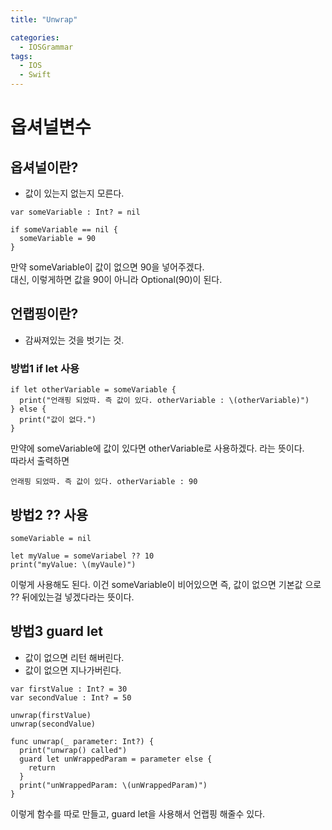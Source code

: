 ```yaml
---
title: "Unwrap"

categories:
  - IOSGrammar
tags:
  - IOS
  - Swift
---
```


# 옵셔널변수  

## 옵셔널이란?
- 값이 있는지 없는지 모른다.  

~~~
var someVariable : Int? = nil

if someVariable == nil {
  someVariable = 90
}
~~~
만약 someVariable이 값이 없으면 90을 넣어주겠다.  
대신, 이렇게하면 값을 90이 아니라 Optional(90)이 된다.  


## 언랩핑이란?
- 감싸져있는 것을 벗기는 것.  

### 방법1 if let 사용
~~~
if let otherVariable = someVariable {
  print("언래핑 되었따. 즉 값이 있다. otherVariable : \(otherVariable)")
} else {
  print("값이 없다.")
}
~~~
만약에 someVariable에 값이 있다면 otherVariable로 사용하겠다. 라는 뜻이다.  
따라서 출력하면
~~~
언래핑 되었따. 즉 값이 있다. otherVariable : 90
~~~  

## 방법2 ?? 사용
~~~
someVariable = nil

let myValue = someVariabel ?? 10
print("myValue: \(myVaule)")
~~~ 
이렇게 사용해도 된다. 이건 someVariable이 비어있으면 즉, 값이 없으면 기본값 으로 ?? 뒤에있는걸 넣겠다라는 뜻이다.  

## 방법3 guard let
- 값이 없으면 리턴 해버린다.
- 값이 없으면 지나가버린다.  

~~~
var firstValue : Int? = 30
var secondValue : Int? = 50

unwrap(firstValue)
unwrap(secondValue)

func unwrap(_ parameter: Int?) {
  print("unwrap() called")
  guard let unWrappedParam = parameter else {
    return
  }
  print("unWrappedParam: \(unWrappedParam)")
}
~~~
이렇게 함수를 따로 만들고, guard let을 사용해서 언랩핑 해줄수 있다.

